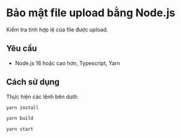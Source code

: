 # Bảo mật file upload bằng Node.js

Kiểm tra tính hợp lệ của file được upload.

## Yêu cầu

- Node.js 16 hoặc cao hơn, Typescript, Yarn

## Cách sử dụng

Thực hiện các lệnh bên dưới:

```bash
yarn install
```

```bash
yarn build
```

```bash
yarn start
```
